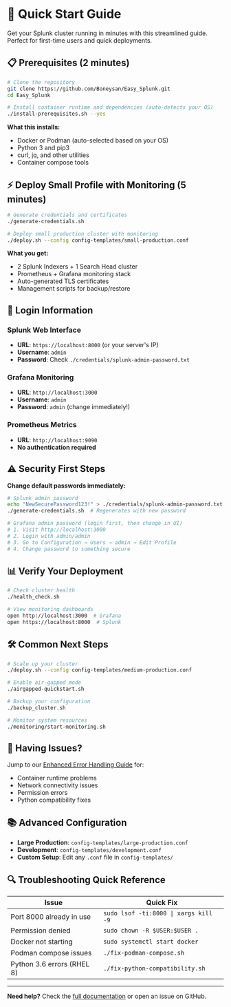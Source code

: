 # 🚀 Quick Start Guide

Get your Splunk cluster running in minutes with this streamlined guide. Perfect for first-time users and quick deployments.

## 📋 Prerequisites (2 minutes)

```bash
# Clone the repository
git clone https://github.com/Boneysan/Easy_Splunk.git
cd Easy_Splunk

# Install container runtime and dependencies (auto-detects your OS)
./install-prerequisites.sh --yes
```

**What this installs:**
- Docker or Podman (auto-selected based on your OS)
- Python 3 and pip3
- curl, jq, and other utilities
- Container compose tools

## ⚡ Deploy Small Profile with Monitoring (5 minutes)

```bash
# Generate credentials and certificates
./generate-credentials.sh

# Deploy small production cluster with monitoring
./deploy.sh --config config-templates/small-production.conf
```

**What you get:**
- 2 Splunk Indexers + 1 Search Head cluster
- Prometheus + Grafana monitoring stack
- Auto-generated TLS certificates
- Management scripts for backup/restore

## 🔐 Login Information

### Splunk Web Interface
- **URL**: `https://localhost:8000` (or your server's IP)
- **Username**: `admin`
- **Password**: Check `./credentials/splunk-admin-password.txt`

### Grafana Monitoring
- **URL**: `http://localhost:3000`
- **Username**: `admin`
- **Password**: `admin` (change immediately!)

### Prometheus Metrics
- **URL**: `http://localhost:9090`
- **No authentication required**

## ⚠️ Security First Steps

**Change default passwords immediately:**

```bash
# Splunk admin password
echo "NewSecurePassword123!" > ./credentials/splunk-admin-password.txt
./generate-credentials.sh  # Regenerates with new password

# Grafana admin password (login first, then change in UI)
# 1. Visit http://localhost:3000
# 2. Login with admin/admin
# 3. Go to Configuration → Users → admin → Edit Profile
# 4. Change password to something secure
```

## 📊 Verify Your Deployment

```bash
# Check cluster health
./health_check.sh

# View monitoring dashboards
open http://localhost:3000  # Grafana
open https://localhost:8000  # Splunk
```

## 🛠️ Common Next Steps

```bash
# Scale up your cluster
./deploy.sh --config config-templates/medium-production.conf

# Enable air-gapped mode
./airgapped-quickstart.sh

# Backup your configuration
./backup_cluster.sh

# Monitor system resources
./monitoring/start-monitoring.sh
```

## 🚨 Having Issues?

Jump to our [Enhanced Error Handling Guide](ENHANCED_ERROR_HANDLING_GUIDE.md) for:
- Container runtime problems
- Network connectivity issues
- Permission errors
- Python compatibility fixes

## 📚 Advanced Configuration

- **Large Production**: `config-templates/large-production.conf`
- **Development**: `config-templates/development.conf`
- **Custom Setup**: Edit any `.conf` file in `config-templates/`

## 🔍 Troubleshooting Quick Reference

| Issue | Quick Fix |
|-------|-----------|
| Port 8000 already in use | `sudo lsof -ti:8000 \| xargs kill -9` |
| Permission denied | `sudo chown -R $USER:$USER .` |
| Docker not starting | `sudo systemctl start docker` |
| Podman compose issues | `./fix-podman-compose.sh` |
| Python 3.6 errors (RHEL 8) | `./fix-python-compatibility.sh` |

---

**Need help?** Check the [full documentation](docs/) or open an issue on GitHub.
